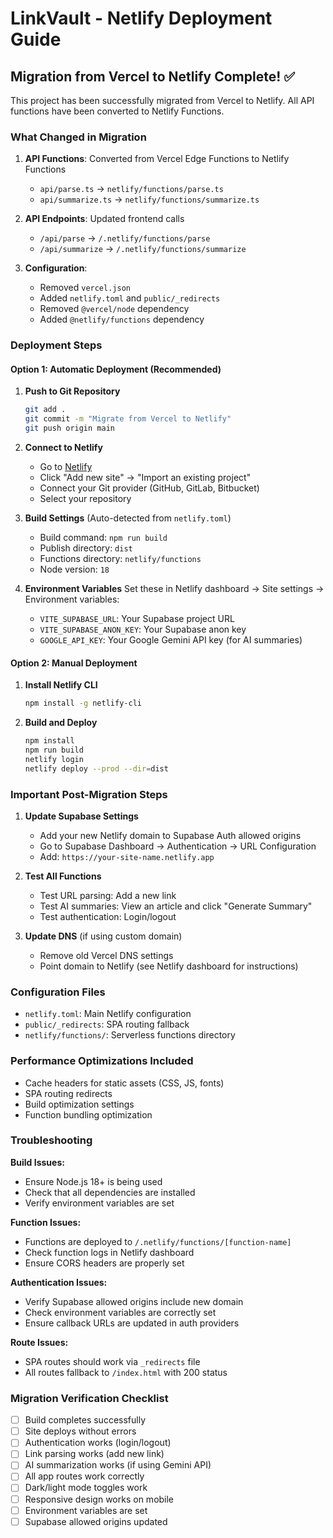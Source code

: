 # LinkVault - Netlify Deployment Guide

## Migration from Vercel to Netlify Complete! ✅

This project has been successfully migrated from Vercel to Netlify. All API functions have been converted to Netlify Functions.

### What Changed in Migration

1. **API Functions**: Converted from Vercel Edge Functions to Netlify Functions
   - `api/parse.ts` → `netlify/functions/parse.ts`
   - `api/summarize.ts` → `netlify/functions/summarize.ts`

2. **API Endpoints**: Updated frontend calls
   - `/api/parse` → `/.netlify/functions/parse`
   - `/api/summarize` → `/.netlify/functions/summarize`

3. **Configuration**: 
   - Removed `vercel.json`
   - Added `netlify.toml` and `public/_redirects`
   - Removed `@vercel/node` dependency
   - Added `@netlify/functions` dependency

### Deployment Steps

#### Option 1: Automatic Deployment (Recommended)

1. **Push to Git Repository**
   ```bash
   git add .
   git commit -m "Migrate from Vercel to Netlify"
   git push origin main
   ```

2. **Connect to Netlify**
   - Go to [Netlify](https://netlify.com)
   - Click "Add new site" → "Import an existing project"
   - Connect your Git provider (GitHub, GitLab, Bitbucket)
   - Select your repository

3. **Build Settings** (Auto-detected from `netlify.toml`)
   - Build command: `npm run build`
   - Publish directory: `dist`
   - Functions directory: `netlify/functions`
   - Node version: `18`

4. **Environment Variables**
   Set these in Netlify dashboard → Site settings → Environment variables:
   - `VITE_SUPABASE_URL`: Your Supabase project URL
   - `VITE_SUPABASE_ANON_KEY`: Your Supabase anon key
   - `GOOGLE_API_KEY`: Your Google Gemini API key (for AI summaries)

#### Option 2: Manual Deployment

1. **Install Netlify CLI**
   ```bash
   npm install -g netlify-cli
   ```

2. **Build and Deploy**
   ```bash
   npm install
   npm run build
   netlify login
   netlify deploy --prod --dir=dist
   ```

### Important Post-Migration Steps

1. **Update Supabase Settings**
   - Add your new Netlify domain to Supabase Auth allowed origins
   - Go to Supabase Dashboard → Authentication → URL Configuration
   - Add: `https://your-site-name.netlify.app`

2. **Test All Functions**
   - Test URL parsing: Add a new link
   - Test AI summaries: View an article and click "Generate Summary"
   - Test authentication: Login/logout

3. **Update DNS** (if using custom domain)
   - Remove old Vercel DNS settings
   - Point domain to Netlify (see Netlify dashboard for instructions)

### Configuration Files

- `netlify.toml`: Main Netlify configuration
- `public/_redirects`: SPA routing fallback
- `netlify/functions/`: Serverless functions directory

### Performance Optimizations Included

- Cache headers for static assets (CSS, JS, fonts)
- SPA routing redirects
- Build optimization settings
- Function bundling optimization

### Troubleshooting

**Build Issues:**
- Ensure Node.js 18+ is being used
- Check that all dependencies are installed
- Verify environment variables are set

**Function Issues:**
- Functions are deployed to `/.netlify/functions/[function-name]`
- Check function logs in Netlify dashboard
- Ensure CORS headers are properly set

**Authentication Issues:**
- Verify Supabase allowed origins include new domain
- Check environment variables are correctly set
- Ensure callback URLs are updated in auth providers

**Route Issues:**
- SPA routes should work via `_redirects` file
- All routes fallback to `/index.html` with 200 status

### Migration Verification Checklist

- [ ] Build completes successfully
- [ ] Site deploys without errors
- [ ] Authentication works (login/logout)
- [ ] Link parsing works (add new link)
- [ ] AI summarization works (if using Gemini API)
- [ ] All app routes work correctly
- [ ] Dark/light mode toggles work
- [ ] Responsive design works on mobile
- [ ] Environment variables are set
- [ ] Supabase allowed origins updated
